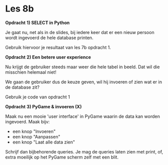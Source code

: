 # Les 8b

**Opdracht** **1) SELECT in Python**

Je gaat nu, net als in de slides, bij iedere keer dat er een nieuw persoon wordt ingevoerd de hele database printen. 

Gebruik hiervoor je resultaat van les 7b opdracht 1.

**Opdracht** **2) Een betere user experience**

Nu krijgt de gebruiker steeds maar weer die hele tabel in beeld. Dat wil die misschien helemaal niet!

We gaan de gebruiker dus de keuze geven, wil hij invoeren of zien wat er in de database zit?

Gebruik je  code van opdracht 1

**Opdracht** **3) PyGame & invoeren (X)**

Maak nu een mooie 'user interface' in PyGame waarin de data kan worden ingevoerd. Maak bijv:

- een knop "Invoeren"
- een knop "Aanpassen"
- een knop "Laat alle data zien"

Schrijf dan bijbehorende queries. Je mag de queries laten zien met print, of, extra moeilijk op het PyGame scherm zelf met een blit.